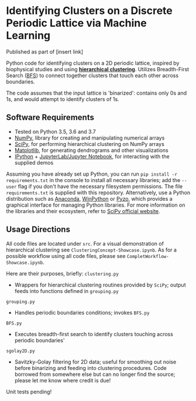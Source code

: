 # Identifying Clusters on a Discrete Periodic Lattice via Machine Learning

Published as part of [insert link]

Python code for identifying clusters on a 2D periodic lattice, inspired by biophysical
studies and using **[hierarchical clustering](https://joernhees.de/blog/2015/08/26/scipy-hierarchical-clustering-and-dendrogram-tutorial/#Visualizing-Your-Clusters)**. Utilizes Breadth-First Search ([BFS](https://en.wikipedia.org/wiki/Breadth-first_search)) to connect together clusters that touch each other across boundaries.

The code assumes that the input lattice is 'binarized': contains only 0s and 1s, and would attempt to identify clusters of 1s.

## Software Requirements
- Tested on Python 3.5, 3.6 and 3.7
- [NumPy](https://www.numpy.org/), library for creating and manipulating numerical arrays
- [SciPy](https://www.scipy.org/about.html), for performing hierarchical clustering on NumPy arrays
- [Matplotlib](https://matplotlib.org/), for generating dendrograms and other visualizations
- [IPython](https://ipython.org/) + [JupyterLab/Jupyter Notebook](https://jupyter.org/), for interacting with the supplied demos

Assuming you have already set up Python, you can run `pip install -r requirements.txt` in the console to install all necessary libraries; add the `--user` flag if you don't have the necessary filesystem permissions.
The file `requirements.txt` is supplied with this repository. Alternatively, use a Python distribution such as [Anaconda](https://anaconda.org/), [WinPython](https://winpython.github.io/) or [Pyzo](https://pyzo.org/), which provides a graphical interface for managing Python libraries. For more information on the libraries and their ecosystem, refer to [SciPy official website](https://www.scipy.org/install.html).

## Usage Directions
All code files are located under `src`. For a visual demonstration of hierarchical clustering
see `ClusteringConcept-Showcase.ipynb`. As for a possible workflow using all code files,
please see `CompletWorkflow-Showcase.ipynb`.

Here are their purposes, briefly:
`clustering.py`
* Wrappers for hierarchical clustering routines provided by `SciPy`; output feeds into functions defined in `grouping.py`

`grouping.py`
* Handles periodic boundaries conditions; invokes `BFS.py`

`BFS.py`
* Executes breadth-first search to identify clusters touching across periodic boundaries'

`sgolay2D.py`
* Savitzky-Golay filtering for 2D data; useful for smoothing out noise before binarizing
and feeding into clustering procedures. Code borrowed from somewhere else but can no
longer find the source; please let me know where credit is due! 

Unit tests pending!
